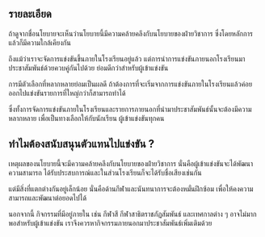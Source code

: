 ## รายละเอียด
ถ้าดูจากชื่อนโยบายจะเห็นว่านโยบายนี้มีความคล้ายคลึงกับนโยบายของฝ่ายวิชาการ ซึ่งโดยหลักการแล้วก็มีความใกล้เคียงกัน

ถึงแม้ว่าเราจะจัดการแข่งขันขึ้นภายในโรงเรียนอยู่แล้ว แต่การนำการแข่งขันภายนอกโรงเรียนมาประชาสัมพันธ์ด้วยควบคู่กันไปด้วย ย่อมดีกว่าสำหรับผู้เข้าแข่งขัน

การมีตัวเลือกที่หลากหลายย่อมเป็นผลดี ถ้าต้องการที่จะเริ่มจากการแข่งขันภายในโรงเรียนแล้วค่อยออกไปแข่งขันรายการที่ใหญ่กว่าก็สามารถทำได้

ซึ่งทั้งการจัดการแข่งขันภายในโรงเรียนและรายการภายนอกที่นำมาประชาสัมพันธ์นั้นจะต้องมีความหลากหลาย เพื่อเป็นทางเลือกให้กับนักเรียน ผู้เข้าแข่งขันทุกคน

## ทำไมต้องสนับสนุนตัวแทนไปแข่งขัน ?

เหตุผลของนโยบายนี้จะมีความคล้ายคลึงกับนโยบายของฝ่ายวิชาการ นั่นคือผู้เข้าแข่งขันจะได้พัฒนาความสามารถ ได้รับประสบการณ์และในส่วนโรงเรียนก็จะได้รับชื่อเสียงเช่นกัน

แต่มีสิ่งที่แตกต่างกันอยู่เล็กน้อย นั่นคือด้านกีฬาและนันทนาการจะต้องหมั่นฝึกซ้อม เพื่อให้คงความสามารถและพัฒนาต่อยอดไปได้

นอกจากนี้ กิจกรรมที่มีอยู่ภายใน เช่น กีฬาสี กีฬาสาธิตราชภัฏสัมพันธ์ และเทศกาลต่าง ๆ อาจไม่มากพอสำหรับผู้เข้าแข่งขัน เราจึงควรหากิจกรรมภายนอกมาประชาสัมพันธ์เพิ่มเติมด้วย
<!--stackedit_data:
eyJoaXN0b3J5IjpbMTY2MDYwOTI1OSwxMjQ1MzEwODY1LC0xNj
gwNzY3NTcsMTcyODQ1NzExNl19
-->